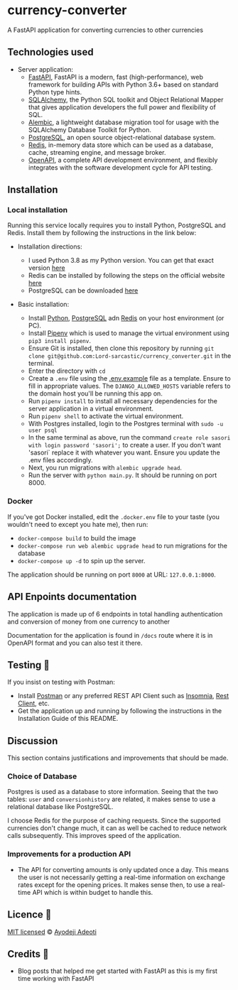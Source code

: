 # currency-converter
A FastAPI application for converting currencies to other currencies

## Technologies used
- Server application:
    - [FastAPI](https://fastapi.tiangolo.com/), FastAPI is a modern, fast (high-performance), web framework for building APIs with Python 3.6+ based on standard Python type hints.
    - [SQLAlchemy](https://www.sqlalchemy.org/), the Python SQL toolkit and Object Relational Mapper that gives application developers the full power and flexibility of SQL.
    - [Alembic](https://alembic.sqlalchemy.org/en/latest/), a lightweight database migration tool for usage with the SQLAlchemy Database Toolkit for Python.
    - [PostgreSQL](https://www.postgresql.org/), an open source object-relational database system.
    - [Redis](https://redis.io/), in-memory data store which can be used as a database, cache, streaming engine, and message broker.
    - [OpenAPI](https://www.getpostman.com/), a complete API development environment, and flexibly integrates with the software development cycle for API testing.

## Installation
### Local installation
Running this service locally requires you to install Python, PostgreSQL and Redis. Install them by following the instructions in the link below:
 - Installation directions:
    - I used Python 3.8 as my Python version. You can get that exact version [here](https://www.python.org/downloads/release/python-3810/)
    - Redis can be installed by following the steps on the official website [here](https://redis.io/docs/getting-started/#install-redis)
    - PostgreSQL can be downloaded [here](https://www.postgresql.org/download/)

- Basic installation:
    - Install [Python](https://www.python.org/), [PostgreSQL](https://www.postgresql.org/) adn [Redis](https://redis.io/) on your host environment (or PC).
    - Install [Pipenv](https://pipenv.pypa.io/en/latest/)  which is used to manage the virtual environment using `pip3 install pipenv`.
    - Ensure Git is installed, then clone this repository by running `git clone git@github.com:Lord-sarcastic/currency_converter.git` in the terminal.
    - Enter the directory with `cd `
    - Create a `.env` file using the [.env.example](/.env.example) file as a template. Ensure to fill in appropriate values. The `DJANGO_ALLOWED_HOSTS` variable refers to the domain host you'll be running this app on.
    - Run `pipenv install` to install all necessary dependencies for the server application in a virtual environment.
    - Run `pipenv shell` to activate the virtual environment.
    - With Postgres installed, login to the Postgres terminal with `sudo -u user psql`
    - In the same terminal as above, run the command `create role sasori with login password 'sasori';` to create a user. If you don't want 'sasori` replace it with whatever you want. Ensure you update the .env files accordingly.
    - Next, you run migrations with `alembic upgrade head`.
    - Run the server with `python main.py`. It should be running on port 8000.

### Docker
If you've got Docker installed, edit the `.docker.env` file to your taste (you wouldn't need to except you hate me), then run:
- `docker-compose build` to build the image
- `docker-compose run web alembic upgrade head` to run migrations for the database
- `docker-compose up -d` to spin up the server.

The application should be running on port `8000` at URL: `127.0.0.1:8000`.


## API Enpoints documentation
The application is made up of 6 endpoints in total handling authentication and conversion of money from one currency to another

Documentation for the application is found in `/docs` route where it is in OpenAPI format and you can also test it there.

## Testing 🚨
If you insist on testing with Postman:
- Install [Postman](https://www.getpostman.com/) or any preferred REST API Client such as [Insomnia](https://insomnia.rest/), [Rest Client](https://marketplace.visualstudio.com/items?itemName=humao.rest-client), etc.
- Get the application up and running by following the instructions in the Installation Guide of this README.

## Discussion
This section contains justifications and improvements that should be made.

### Choice of Database
Postgres is used as a database to store information. Seeing that the two tables: `user` and `conversionhistory` are related, it makes sense to use a relational database like PostgreSQL.

I choose Redis for the purpose of caching requests. Since the supported currencies don't change much, it can as well be cached to reduce network calls subsequently. This improves speed of the application.

### Improvements for a production API
- The API for converting amounts is only updated once a day. This means the user is not necessarily getting a real-time information on exchange rates except for the opening prices. It makes sense then, to use a real-time API which is within budget to handle this.

## Licence 🔐
[MIT licensed](/LICENSE) © [Ayodeji Adeoti](https://github.com/Lord-sarcatic)

## Credits 🙏
- Blog posts that helped me get started with FastAPI as this is my first time working with FastAPI
